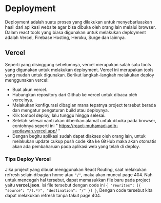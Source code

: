# Deployment

Deployment adalah suatu proses yang dilakukan untuk menyebarluaskan hasil dari aplikasi website agar bisa dibuka oleh orang lain melalui browser. Dalam react tools yang biasa digunakan untuk melakukan deployment adalah Vercel, Firebase Hosting, Heroku, Surge dan lainnya.

## Vercel

Seperti yang disinggung sebelumnya, vercel merupakan salah satu tools yang digunakan untuk melakukan deployment. Vercel ini merupakan tools yang mudah untuk digunakan. Berikut langkah-langkah melakukan deploy menggunakan vercel:

- Buat akun vercel.
- Hubungkan repository dari Github ke vercel untuk dibaca oleh vercelnya.
- Melakukan konfigurasi dibagian mana tepatnya project tersebut berada dan mengatur pengaturan build atau deploynya.
- Klik tombol deploy, lalu tunggu hingga selesai.
- Setelah selesai nanti akan diberikan alamat untuk dibuka pada browser, contohnya seperti ini " https://react-muhamad-adib-septiawan.vercel.app/ "
- Dengan begitu aplikasi sudah dapat diakses oleh orang lain, untuk melakukan update cukup push code kita ke GitHub maka akan otomatis akan ada pembaharuan pada aplikasi web yang telah di deploy.

### Tips Deploy Vercel

Jika project yang dibuat menggunakan React Routing, saat melakukan refresh selain dibagian home atau `"/"`, maka akan muncul page 404. Nah untuk mencegah hal tersebut, dapat memasukkan file baru pada project yaitu **vercel.json**. Isi file tersebut dengan code ini `{ "rewrites": [{ "source": "/(.*)", "destination": "/" }] }`, Dengan code tersebut kita dapat melakukan refresh tanpa takut page 404.
